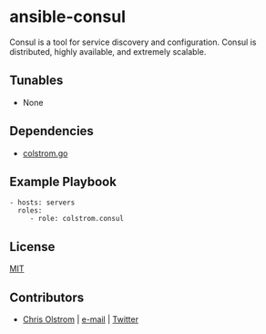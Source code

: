 # ansible-consul

Consul is a tool for service discovery and configuration. Consul is distributed, highly available, and extremely scalable.

Tunables
--------
* None

Dependencies
------------
* [colstrom.go](/colstrom/ansible-go)

Example Playbook
----------------
    - hosts: servers
      roles:
         - role: colstrom.consul

License
-------
[MIT](https://tldrlegal.com/license/mit-license)

Contributors
------------
* [Chris Olstrom](https://colstrom.github.io/) | [e-mail](mailto:chris@olstrom.com) | [Twitter](https://twitter.com/ChrisOlstrom)
